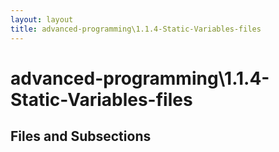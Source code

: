 ```yaml
---
layout: layout
title: advanced-programming\1.1.4-Static-Variables-files
---
```


# advanced-programming\1.1.4-Static-Variables-files

## Files and Subsections

